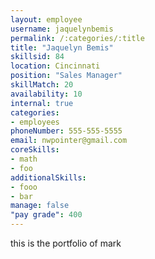 ```yaml
--- 
layout: employee 
username: jaquelynbemis
permalink: /:categories/:title 
title: "Jaquelyn Bemis" 
skillsid: 84 
location: Cincinnati
position: "Sales Manager"
skillMatch: 20
availability: 10
internal: true
categories: 
- employees
phoneNumber: 555-555-5555 
email: nwpointer@gmail.com
coreSkills:
- math 
- foo
additionalSkills:
- fooo
- bar
manage: false
"pay grade": 400
---
```


this is the portfolio of mark